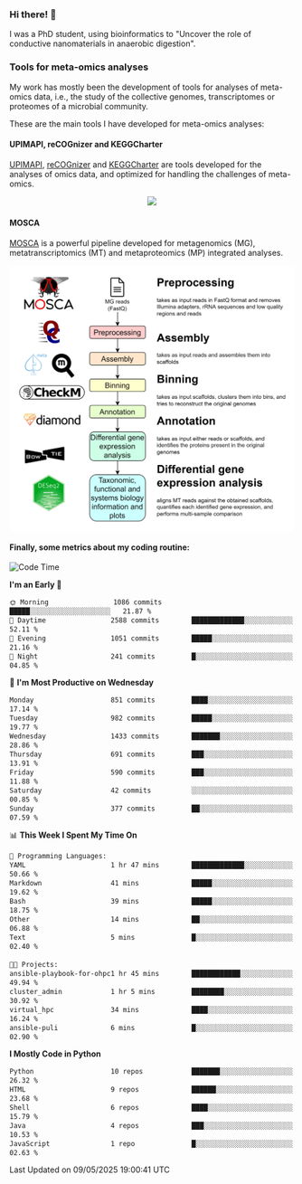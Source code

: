 ### Hi there! 👋

I was a PhD student, using bioinformatics to "Uncover the role of conductive nanomaterials in anaerobic digestion".

### Tools for meta-omics analyses

My work has mostly been the development of tools for analyses of meta-omics data, i.e., the study of the collective genomes, transcriptomes or proteomes of a microbial community.

These are the main tools I have developed for meta-omics analyses:

#### UPIMAPI, reCOGnizer and KEGGCharter

[UPIMAPI](https://github.com/iquasere/UPIMAPI), [reCOGnizer](https://github.com/iquasere/reCOGnizer) and [KEGGCharter](https://github.com/iquasere/KEGGCharter) are tools developed for the analyses of omics data, and optimized for handling the challenges of meta-omics.

<p align="center">
    <img src="assets/annotation_paper.png">
</p>

#### MOSCA

[MOSCA](https://github.com/iquasere/MOSCA) is a powerful pipeline developed for metagenomics (MG), metatranscriptomics (MT) and metaproteomics (MP) integrated analyses.

<p align="center">
    <img src="assets/mosca_workflow.png" align="center" width="700">
</p>


#### Finally, some metrics about my coding routine:

<!--START_SECTION:waka-->
![Code Time](http://img.shields.io/badge/Code%20Time-924%20hrs%2029%20mins-blue)

**I'm an Early 🐤** 

```text
🌞 Morning                1086 commits        █████░░░░░░░░░░░░░░░░░░░░   21.87 % 
🌆 Daytime                2588 commits        █████████████░░░░░░░░░░░░   52.11 % 
🌃 Evening                1051 commits        █████░░░░░░░░░░░░░░░░░░░░   21.16 % 
🌙 Night                  241 commits         █░░░░░░░░░░░░░░░░░░░░░░░░   04.85 % 
```
📅 **I'm Most Productive on Wednesday** 

```text
Monday                   851 commits         ████░░░░░░░░░░░░░░░░░░░░░   17.14 % 
Tuesday                  982 commits         █████░░░░░░░░░░░░░░░░░░░░   19.77 % 
Wednesday                1433 commits        ███████░░░░░░░░░░░░░░░░░░   28.86 % 
Thursday                 691 commits         ███░░░░░░░░░░░░░░░░░░░░░░   13.91 % 
Friday                   590 commits         ███░░░░░░░░░░░░░░░░░░░░░░   11.88 % 
Saturday                 42 commits          ░░░░░░░░░░░░░░░░░░░░░░░░░   00.85 % 
Sunday                   377 commits         ██░░░░░░░░░░░░░░░░░░░░░░░   07.59 % 
```


📊 **This Week I Spent My Time On** 

```text
💬 Programming Languages: 
YAML                     1 hr 47 mins        █████████████░░░░░░░░░░░░   50.66 % 
Markdown                 41 mins             █████░░░░░░░░░░░░░░░░░░░░   19.62 % 
Bash                     39 mins             █████░░░░░░░░░░░░░░░░░░░░   18.75 % 
Other                    14 mins             ██░░░░░░░░░░░░░░░░░░░░░░░   06.88 % 
Text                     5 mins              █░░░░░░░░░░░░░░░░░░░░░░░░   02.40 % 

🐱‍💻 Projects: 
ansible-playbook-for-ohpc1 hr 45 mins        ████████████░░░░░░░░░░░░░   49.94 % 
cluster_admin            1 hr 5 mins         ████████░░░░░░░░░░░░░░░░░   30.92 % 
virtual_hpc              34 mins             ████░░░░░░░░░░░░░░░░░░░░░   16.24 % 
ansible-puli             6 mins              █░░░░░░░░░░░░░░░░░░░░░░░░   02.90 % 
```

**I Mostly Code in Python** 

```text
Python                   10 repos            ███████░░░░░░░░░░░░░░░░░░   26.32 % 
HTML                     9 repos             ██████░░░░░░░░░░░░░░░░░░░   23.68 % 
Shell                    6 repos             ████░░░░░░░░░░░░░░░░░░░░░   15.79 % 
Java                     4 repos             ███░░░░░░░░░░░░░░░░░░░░░░   10.53 % 
JavaScript               1 repo              █░░░░░░░░░░░░░░░░░░░░░░░░   02.63 % 
```




 Last Updated on 09/05/2025 19:00:41 UTC
<!--END_SECTION:waka-->
